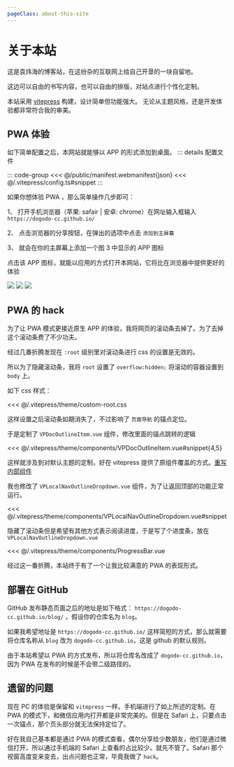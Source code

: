 ```yaml
---
pageClass: about-this-site
---
```


# 关于本站

这是袁炜海的博客站，在这纷杂的互联网上给自己开垦的一块自留地。

这边可以自由的书写内容，也可以自由的排版，对站点进行个性化定制。

本站采用 [vitepress](https://vitepress.dev/zh/) 构建，设计简单但功能强大。 无论从主题风格，还是开发体验都非常符合我的审美。

## PWA 体验

如下简单配置之后，本网站就能够以 APP 的形式添加到桌面。
::: details 配置文件

::: code-group
<<< @/public/manifest.webmanifest{json}
<<< @/.vitepress/config.ts#snippet
:::

如果你想体验 PWA ，那么简单操作几步即可：

1、 打开手机浏览器（苹果: safair | 安卓: chrome）在网址输入框输入 `https://dogodo-cc.github.io/`

2、 点击浏览器的分享按钮，在弹出的选项中点击 `添加到主屏幕`

3、 就会在你的主屏幕上添加一个图 3 中显示的 APP 图标

点击该 APP 图标，就能以应用的方式打开本网站，它将比在浏览器中提供更好的体验

<Pictures>
    <img src="./assets/1.jpg" />
    <img src="./assets/2.jpg" />
    <img src="./assets/3.jpg" />
</Pictures>

## PWA 的 hack

为了让 PWA 模式更接近原生 APP 的体验，我将网页的滚动条去掉了。为了去掉这个滚动条费了不少功夫。

经过几番折腾发现在 `:root` 级别里对滚动条进行 css 的设置是无效的。

所以为了隐藏滚动条，我将 `root` 设置了 `overflow:hidden;` 将滚动的容器设置到 `body` 上。

如下 css 样式：

<<< @/.vitepress/theme/custom-root.css

这样设置之后滚动条如期消失了，不过影响了 `页面导航` 的锚点定位。

于是定制了 `VPDocOutlineItem.vue` 组件，修改里面的锚点跳转的逻辑

<<< @/.vitepress/theme/components/VPDocOutlineItem.vue#snippet{4,5}

这样就涉及到对默认主题的定制，好在 vitepress 提供了原组件覆盖的方式。[重写内部组件](https://vitepress.dev/zh/guide/extending-default-theme#overriding-internal-components)

我也修改了 `VPLocalNavOutlineDropdown.vue` 组件，为了让返回顶部的功能正常运行。

<<< @/.vitepress/theme/components/VPLocalNavOutlineDropdown.vue#snippet

隐藏了滚动条但是希望有其他方式表示阅读进度，于是写了个进度条，放在 `VPLocalNavOutlineDropdown.vue`

<<< @/.vitepress/theme/components/ProgressBar.vue

经过这一番折腾，本站终于有了一个让我比较满意的 PWA 的表现形式。

## 部署在 GitHub

GitHub 发布静态页面之后的地址是如下格式： `https://dogodo-cc.github.io/blog/` ，假设你的仓库名为 `blog`。

如果我希望地址是 `https://dogodo-cc.github.io/` 这样简短的方式，那么就需要将仓库名称从 `blog` 改为 `dogodo-cc.github.io`，这是 github 的默认规则。

由于本站希望以 PWA 的方式发布，所以将仓库名改成了 `dogodo-cc.github.io`，因为 PWA 在发布的时候是不会带二级路径的。

## 遗留的问题

现在 PC 的体验是保留和 `vitepress` 一样。手机端进行了如上所述的定制。在 PWA 的模式下，和微信应用内打开都是非常完美的。但是在 Safari 上，只要点击一次锚点，那个页头部分就无法保持定位了。

好在我自己基本都是通过 PWA 的模式查看，偶尔分享给少数朋友，他们是通过微信打开，所以通过手机端的 Safari 上查看的占比较少。就先不管了。Safari 那个视窗高度变来变去，出点问题也正常，毕竟我做了 `hack`。
